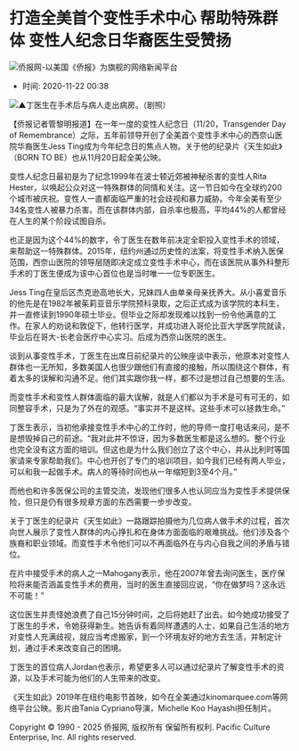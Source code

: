 # 打造全美首个变性手术中心 帮助特殊群体 变性人纪念日华裔医生受赞扬

![侨报网-以美国《侨报》为旗舰的网络新闻平台](/upload/content/2024/20241231/0f7b4dde3efff78340e763cf69acc88a.png)

- 时间: 2020-11-22 00:38

![](http://www.uschinapress.com/image/2020-11-22/780064699936153600.jpg)▲丁医生在手术后与病人走出病房。（剧照）

【侨报记者管黎明报道】在一年一度的变性人纪念日（11/20，Transgender Day of Remembrance）之际，五年前领导开创了全美首个变性手术中心的西奈山医院华裔医生Jess Ting成为今年纪念日的焦点人物。关于他的纪录片《天生如此》（BORN TO BE）也从11月20日起全美公映。

变性人纪念日最初是为了纪念1999年在波士顿近郊被神秘杀害的变性人Rita Hester，以唤起公众对这一特殊群体的同情和关注。这一节日如今在全球约200个城市被庆祝。变性人一直都面临严重的社会歧视和暴力威胁。今年全美有至少34名变性人被暴力杀害。而在该群体内部，自杀率也极高，平均44%的人都曾经在人生的某个阶段试图自杀。

也正是因为这个44%的数字，令丁医生在数年前决定全职投入变性手术的领域，来帮助这一特殊群体。2015年，纽约州通过历史性的法案，将变性手术纳入医保范围，西奈山医院的领导层随即决定成立变性手术中心，而在该医院从事外科整形手术的丁医生便成为该中心首位也是当时唯一一位专职医生。

Jess Ting在皇后区杰克逊高地长大，兄妹四人由单亲母亲抚养大。从小喜爱音乐的他先是在1982年被茱莉亚音乐学院预科录取，之后正式成为该学院的本科生，并一直修读到1990年硕士毕业。但毕业之际却发现难以找到一份令他满意的工作。在家人的劝说和敦促下，他转行医学，并成功进入哥伦比亚大学医学院就读，毕业后在哥大-长老会医疗中心实习。后成为西奈山医院的医生。

谈到从事变性手术，丁医生在出席日前纪录片的公映座谈中表示，他原本对变性人群体也一无所知，多数美国人也很少跟他们有直接的接触，所以围绕这个群体，有着太多的误解和沟通不足。他们其实跟你我一样，都不过是想过自己想要的生活。

而变性手术和变性人群体面临的最大误解，就是人们都以为手术是可有可无的，如同整容手术，只是为了外在的观感。“事实并不是这样。这些手术可以拯救生命。”

丁医生表示，当初他承接变性手术中心的工作时，他的导师一度打电话来问，是不是想毁掉自己的前途。“我对此并不惊讶，因为多数医生都是这么想的。整个行业也完全没有这方面的培训。但这也是为什么我们创立了这个中心，并从比利时等国家请来专家帮助我们。中心也开创了专门的培训项目，如今我们已经有两人毕业，可以和我一起做手术。病人的等待时间也从一年缩短到3至4个月。”

而他也和许多医保公司的主管交流，发现他们很多人也认同应当为变性手术提供保险，但只是仍有很多规章方面的东西需要一步步改变。

关于丁医生的纪录片《天生如此》一路跟踪拍摄他为几位病人做手术的过程，首次向世人展示了变性人群体的内心挣扎和在身体方面面临的艰难挑战。他们涉及各个族裔和职业领域。而变性手术令他们可以不再面临外在与内心自我之间的矛盾与错位。

在片中接受手术的病人之一Mahogany表示，他在2007年曾去询问医生，医疗保险将来能否涵盖变性手术的费用，当时的医生直接回应说，“你在做梦吗？这永远不可能！”

这位医生并责怪她浪费了自己15分钟时间，之后将她赶了出去。如今她成功接受了丁医生的手术，令她获得新生。她告诉有着同样遭遇的人士，如果自己生活的地方对变性人充满歧视，就应当考虑搬家，到一个环境友好的地方去生活，并制定计划，通过手术来改变自己的困境。

丁医生的首位病人Jordan也表示，希望更多人可以通过纪录片了解变性手术的资源，以及手术可能为他们的人生带来的改变。

《天生如此》2019年在纽约电影节首映，如今在全美通过kinomarquee.com等网络平台公映。影片由Tania Cypriano导演，Michelle Koo Hayashi担任制片。

Copyright © 1990 - 2025 侨报网, 版权所有 保留所有权利. Pacific Culture Enterprise, Inc. All rights reserved.
